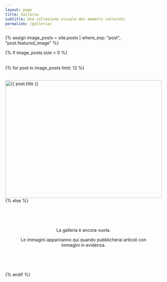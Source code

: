 ```yaml
---
layout: page
title: Galleria
subtitle: Una collezione visuale dei momenti catturati
permalink: /galleria/
---
```


<div class="gallery-container">
  {% assign image_posts = site.posts | where_exp: "post", "post.featured_image" %}
  
  {% if image_posts.size > 0 %}
  <div class="gallery-grid">
    {% for post in image_posts limit: 12 %}
    <div class="gallery-item">
      <div class="gallery-image-container">
        <img src="{{ post.featured_image | relative_url }}" alt="{{ post.title }}" loading="lazy">
        
        <div class="gallery-overlay">
          <div class="gallery-info">
            <h3 class="gallery-title">{{ post.title }}</h3>
            
            <div class="gallery-meta">
              <span class="gallery-date">{{ post.date | date: "%B %Y" }}</span>
              {% if post.location %}
              <span class="gallery-location">📍 {{ post.location }}</span>
              {% endif %}
            </div>
            
            {% if post.featured_image_caption %}
            <p class="gallery-caption">{{ post.featured_image_caption }}</p>
            {% endif %}
            
            <a href="{{ post.url | relative_url }}" class="gallery-read-btn">Leggi articolo</a>
          </div>
        </div>
      </div>
    </div>
    {% endfor %}
  </div>
  {% else %}
  <div class="no-images">
    <p>La galleria è ancora vuota.</p>
    <p>Le immagini appariranno qui quando pubblicherai articoli con immagini in evidenza.</p>
  </div>
  {% endif %}
</div>

<style>
.gallery-container {
  max-width: 1200px;
  margin: 0 auto;
}

.gallery-grid {
  display: grid;
  grid-template-columns: repeat(auto-fit, minmax(300px, 1fr));
  gap: 2rem;
  margin-top: 2rem;
}

.gallery-item {
  position: relative;
  border-radius: var(--border-radius);
  overflow: hidden;
  box-shadow: var(--shadow);
  transition: transform 0.3s ease;
}

.gallery-item:hover {
  transform: translateY(-5px);
}

.gallery-image-container {
  position: relative;
  aspect-ratio: 4/3;
  overflow: hidden;
}

.gallery-image-container img {
  width: 100%;
  height: 100%;
  object-fit: cover;
  transition: transform 0.3s ease;
}

.gallery-item:hover img {
  transform: scale(1.05);
}

.gallery-overlay {
  position: absolute;
  top: 0;
  left: 0;
  right: 0;
  bottom: 0;
  background: linear-gradient(to top, rgba(0,0,0,0.8) 0%, transparent 50%);
  display: flex;
  align-items: flex-end;
  padding: 1.5rem;
  opacity: 0;
  transition: opacity 0.3s ease;
}

.gallery-item:hover .gallery-overlay {
  opacity: 1;
}

.gallery-info {
  color: white;
  width: 100%;
}

.gallery-title {
  font-size: 1.2rem;
  font-weight: 600;
  margin: 0 0 0.5rem 0;
}

.gallery-meta {
  font-size: 0.9rem;
  margin-bottom: 0.5rem;
  opacity: 0.9;
}

.gallery-date {
  margin-right: 1rem;
}

.gallery-caption {
  font-size: 0.85rem;
  margin: 0.5rem 0;
  opacity: 0.8;
  line-height: 1.4;
}

.gallery-read-btn {
  display: inline-block;
  background: rgba(255,255,255,0.2);
  color: white;
  padding: 0.5rem 1rem;
  border-radius: 4px;
  text-decoration: none;
  font-size: 0.9rem;
  font-weight: 500;
  margin-top: 0.5rem;
  transition: background 0.3s ease;
}

.gallery-read-btn:hover {
  background: rgba(255,255,255,0.3);
}

.no-images {
  text-align: center;
  padding: 4rem 2rem;
  color: var(--text-light);
}

@media (max-width: 768px) {
  .gallery-grid {
    grid-template-columns: 1fr;
    gap: 1.5rem;
  }
  
  .gallery-overlay {
    opacity: 1;
    background: linear-gradient(to top, rgba(0,0,0,0.6) 0%, transparent 60%);
  }
}
</style>
